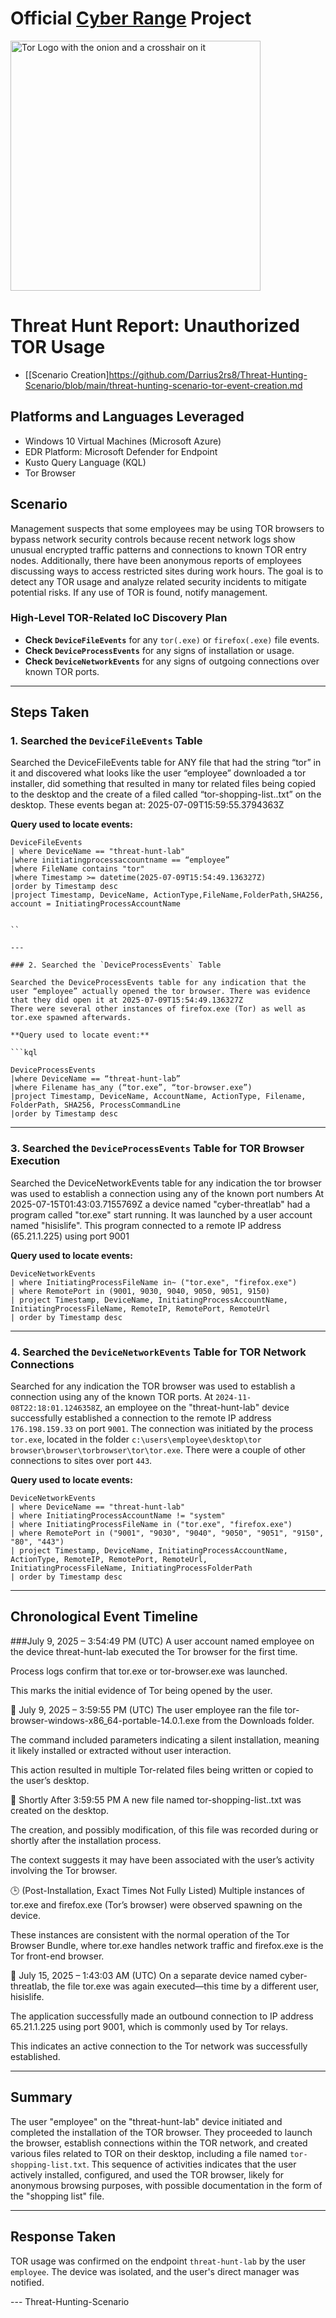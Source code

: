 # Official [Cyber Range](http://joshmadakor.tech/cyber-range) Project

<img width="400" src="https://github.com/user-attachments/assets/44bac428-01bb-4fe9-9d85-96cba7698bee" alt="Tor Logo with the onion and a crosshair on it"/>

# Threat Hunt Report: Unauthorized TOR Usage
- [[Scenario Creation]https://github.com/Darrius2rs8/Threat-Hunting-Scenario/blob/main/threat-hunting-scenario-tor-event-creation.md

## Platforms and Languages Leveraged
- Windows 10 Virtual Machines (Microsoft Azure)
- EDR Platform: Microsoft Defender for Endpoint
- Kusto Query Language (KQL)
- Tor Browser

##  Scenario

Management suspects that some employees may be using TOR browsers to bypass network security controls because recent network logs show unusual encrypted traffic patterns and connections to known TOR entry nodes. Additionally, there have been anonymous reports of employees discussing ways to access restricted sites during work hours. The goal is to detect any TOR usage and analyze related security incidents to mitigate potential risks. If any use of TOR is found, notify management.

### High-Level TOR-Related IoC Discovery Plan

- **Check `DeviceFileEvents`** for any `tor(.exe)` or `firefox(.exe)` file events.
- **Check `DeviceProcessEvents`** for any signs of installation or usage.
- **Check `DeviceNetworkEvents`** for any signs of outgoing connections over known TOR ports.

---

## Steps Taken

### 1. Searched the `DeviceFileEvents` Table

Searched the DeviceFileEvents table for ANY file that had the string “tor” in it and discovered what looks like the user “employee” downloaded a tor installer, did something that resulted in many tor related files being copied to the desktop and the create of a filed called “tor-shopping-list..txt” on the desktop. These events began at: 2025-07-09T15:59:55.3794363Z


**Query used to locate events:**

```kql
DeviceFileEvents
| where DeviceName == "threat-hunt-lab"
|where initiatingprocessaccountname == “employee”
|where FileName contains "tor"
|where Timestamp >= datetime(2025-07-09T15:54:49.136327Z)
|order by Timestamp desc
|project Timestamp, DeviceName, ActionType,FileName,FolderPath,SHA256, account = InitiatingProcessAccountName


``

---

### 2. Searched the `DeviceProcessEvents` Table

Searched the DeviceProcessEvents table for any indication that the user “employee” actually opened the tor browser. There was evidence that they did open it at 2025-07-09T15:54:49.136327Z
There were several other instances of firefox.exe (Tor) as well as tor.exe spawned afterwards.

**Query used to locate event:**

```kql

DeviceProcessEvents
|where DeviceName == “threat-hunt-lab”
|where Filename has_any (“tor.exe”, “tor-browser.exe”)
|project Timestamp, DeviceName, AccountName, ActionType, Filename, FolderPath, SHA256, ProcessCommandLine
|order by Timestamp desc

```


---

### 3. Searched the `DeviceProcessEvents` Table for TOR Browser Execution

Searched the DeviceNetworkEvents table for any indication the tor browser was used to establish a connection using any of the known port numbers At 2025-07-15T01:43:03.7155769Z a device named "cyber-threatlab" had a program called "tor.exe" start running. It was launched by a user account named "hisislife".
This program connected to a remote IP address (65.21.1.225) using port 9001


**Query used to locate events:**

```kql
DeviceNetworkEvents
| where InitiatingProcessFileName in~ ("tor.exe", "firefox.exe")
| where RemotePort in (9001, 9030, 9040, 9050, 9051, 9150)
| project Timestamp, DeviceName, InitiatingProcessAccountName, InitiatingProcessFileName, RemoteIP, RemotePort, RemoteUrl
| order by Timestamp desc

```


---

### 4. Searched the `DeviceNetworkEvents` Table for TOR Network Connections

Searched for any indication the TOR browser was used to establish a connection using any of the known TOR ports. At `2024-11-08T22:18:01.1246358Z`, an employee on the "threat-hunt-lab" device successfully established a connection to the remote IP address `176.198.159.33` on port `9001`. The connection was initiated by the process `tor.exe`, located in the folder `c:\users\employee\desktop\tor browser\browser\torbrowser\tor\tor.exe`. There were a couple of other connections to sites over port `443`.

**Query used to locate events:**

```kql
DeviceNetworkEvents  
| where DeviceName == "threat-hunt-lab"  
| where InitiatingProcessAccountName != "system"  
| where InitiatingProcessFileName in ("tor.exe", "firefox.exe")  
| where RemotePort in ("9001", "9030", "9040", "9050", "9051", "9150", "80", "443")  
| project Timestamp, DeviceName, InitiatingProcessAccountName, ActionType, RemoteIP, RemotePort, RemoteUrl, InitiatingProcessFileName, InitiatingProcessFolderPath  
| order by Timestamp desc
```

---

## Chronological Event Timeline 

###July 9, 2025 – 3:54:49 PM (UTC)
A user account named employee on the device threat-hunt-lab executed the Tor browser for the first time.


Process logs confirm that tor.exe or tor-browser.exe was launched.


This marks the initial evidence of Tor being opened by the user.


📅 July 9, 2025 – 3:59:55 PM (UTC)
The user employee ran the file tor-browser-windows-x86_64-portable-14.0.1.exe from the Downloads folder.


The command included parameters indicating a silent installation, meaning it likely installed or extracted without user interaction.


This action resulted in multiple Tor-related files being written or copied to the user’s desktop.


📅 Shortly After 3:59:55 PM
A new file named tor-shopping-list..txt was created on the desktop.


The creation, and possibly modification, of this file was recorded during or shortly after the installation process.


The context suggests it may have been associated with the user’s activity involving the Tor browser.


🕒 (Post-Installation, Exact Times Not Fully Listed)
Multiple instances of tor.exe and firefox.exe (Tor’s browser) were observed spawning on the device.


These instances are consistent with the normal operation of the Tor Browser Bundle, where tor.exe handles network traffic and firefox.exe is the Tor front-end browser.


📅 July 15, 2025 – 1:43:03 AM (UTC)
On a separate device named cyber-threatlab, the file tor.exe was again executed—this time by a different user, hisislife.


The application successfully made an outbound connection to IP address 65.21.1.225 using port 9001, which is commonly used by Tor relays.


This indicates an active connection to the Tor network was successfully established.


---

## Summary

The user "employee" on the "threat-hunt-lab" device initiated and completed the installation of the TOR browser. They proceeded to launch the browser, establish connections within the TOR network, and created various files related to TOR on their desktop, including a file named `tor-shopping-list.txt`. This sequence of activities indicates that the user actively installed, configured, and used the TOR browser, likely for anonymous browsing purposes, with possible documentation in the form of the "shopping list" file.

---

## Response Taken

TOR usage was confirmed on the endpoint `threat-hunt-lab` by the user `employee`. The device was isolated, and the user's direct manager was notified.

--- Threat-Hunting-Scenario
